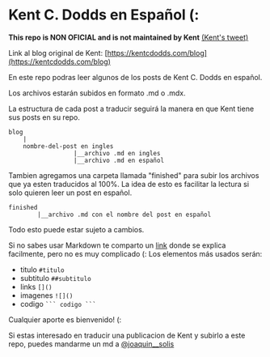 # Kent C. Dodds en Español (:

**This repo is NON OFICIAL and is not maintained by Kent** [(Kent's tweet)](https://twitter.com/kentcdodds/status/1389362431873339398)

Link al blog original de Kent: [https://kentcdodds.com/blog](https://kentcdodds.com/blog)

En este repo podras leer algunos de los posts de Kent C. Dodds en español. 

Los archivos estarán subidos en formato .md o .mdx.

La estructura de cada post a traducir seguirá la manera en que Kent tiene sus posts en su repo.

```
blog  
    |
    nombre-del-post en ingles
                  |__archivo .md en ingles
                  |__archivo .md en español
```

Tambien agregamos una carpeta llamada "finished" para subir los archivos que ya esten traducidos al 100%. La idea de esto es facilitar la lectura si solo quieren leer un post en español.

```
finished
        |__archivo .md con el nombre del post en español
```

Todo esto puede estar sujeto a cambios. 

Si no sabes usar Markdown te comparto un [link](https://guides.github.com/features/mastering-markdown/) donde se explica facilmente, pero no es muy complicado (: Los elementos más usados serán:
* titulo `#titulo`
* subtitulo `##subtitulo`
* links `[]()`
* imagenes `![]()`
* codigo ` ``` codigo ``` `

Cualquier aporte es bienvenido! (:

Si estas interesado en traducir una publicacion de Kent y subirlo a este repo, puedes mandarme un md a [@joaquin__solis](https://twitter.com/joaquin__solis)
